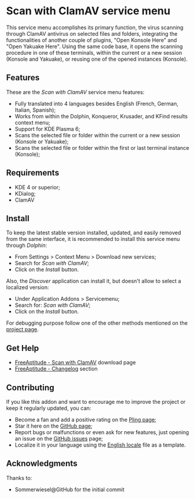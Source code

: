 # Scan with ClamAV service menu

This service menu accomplishes its primary function, the virus scanning through ClamAV
antivirus on selected files and folders, integrating the functionalities of another couple
of plugins, "Open Konsole Here" and "Open Yakuake Here".
Using the same code base, it opens the scanning procedure in one of these terminals,
within the current or a new session (Konsole and Yakuake), or reusing one of the opened
instances (Konsole).

## Features

These are the *Scan with ClamAV* service menu features:

- Fully translated into 4 languages besides English
  (French, German, Italian, Spanish);
- Works from within the Dolphin, Konqueror, Krusader, and KFind results context menu;
- Support for KDE Plasma 6;
- Scans the selected file or folder within the current or a new session (Konsole or Yakuake);
- Scans the selected file or folder within the first or last terminal instance (Konsole);

## Requirements

- KDE 4 or superior;
- KDialog;
- ClamAV

## Install

To keep the latest stable version installed, updated, and easily removed from the same interface,
it is recommended to install this service menu through *Dolphin*:

- From Settings > Context Menu > Download new services;
- Search for *Scan with ClamAV*;
- Click on the *Install* button.

Also, the *Discover* application can install it, but doesn't allow to select a localized version:

- Under Application Addons > Servicemenu;
- Search for: *Scan with ClamAV*;
- Click on the *Install* button.

For debugging purpose follow one of the other methods mentioned on the [project page][installation].

## Get Help

- [FreeAptitude - Scan with ClamAV][download] download page
- [FreeAptitude - Changelog][changelog] section

## Contributing

If you like this addon and want to encourage me to improve the project or keep it
regularly updated, you can:

- Become a fan and add a positive rating on the [Pling page][pling];
- Star it here on the [GitHub page][github];
- Report bugs or malfunctions or even ask for new features, just opening an issue
  on the [GitHub issues][issues] page;
- Localize it in your language using the [English locale][locale] file as a template.

## Acknowledgments

Thanks to:
- Sommerwiesel@GitHub for the initial commit

[download]: https://freeaptitude.altervista.org/downloads/scan-with-clamav.html "Scan with ClamAV download page on FreeAptitude"
[changelog]: https://freeaptitude.altervista.org/downloads/scan-with-clamav.html#changelog "Scan with ClamAV changelog on FreeAptitude"
[installation]: https://freeaptitude.altervista.org/downloads/scan-with-clamav.html#installation "Scan with ClamAV installation on FreeAptitude"
[pling]: https://pling.com/p/1938698/ "Scan with ClamAV page on Pling"
[github]: https://github.com/fabiomux/kde-servicemenus "KDE ServiceMenus page on GitHub"
[issues]: https://github.com/fabiomux/kde-servicemenus/issues "KDE ServiceMenus issues page on GitHub"
[locale]: https://github.com/fabiomux/kde-servicemenus/blob/main/scan_with_clamav/locale/en.yaml "English localization file to use as template"
[contributing]: https://github.com/fabiomux/kde-servicemenus#contributing "How to contribute to the Scan with ClamAV project"
[§]: # "Generated by servicemenu_generator"
